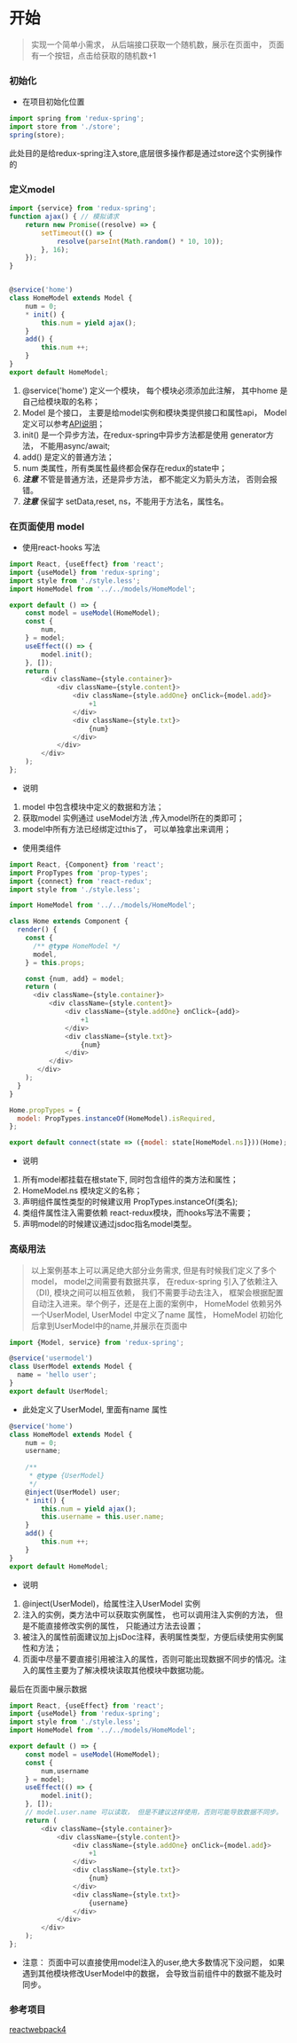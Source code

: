# 开始
> 实现一个简单小需求， 从后端接口获取一个随机数，展示在页面中，
> 页面有一个按钮，点击给获取的随机数+1
### 初始化
- 在项目初始化位置
~~~js
import spring from 'redux-spring';
import store from './store';
spring(store);
~~~
此处目的是给redux-spring注入store,底层很多操作都是通过store这个实例操作的

### 定义model
~~~js
import {service} from 'redux-spring';
function ajax() { // 模拟请求
    return new Promise((resolve) => {
        setTimeout(() => {
            resolve(parseInt(Math.random() * 10, 10));
        }, 16);
    });
}


@service('home')
class HomeModel extends Model {
    num = 0;
    * init() {
        this.num = yield ajax();
    }
    add() {
        this.num ++;
    }
}
export default HomeModel;
~~~
1. @service('home') 定义一个模块， 每个模块必须添加此注解， 其中home 是自己给模块取的名称；
2. Model 是个接口， 主要是给model实例和模块类提供接口和属性api， Model定义可以参考[API说明](../api/README.md)；
3. init() 是一个异步方法，在redux-spring中异步方法都是使用 generator方法， 不能用async/await;
4. add() 是定义的普通方法；
5. num 类属性，所有类属性最终都会保存在redux的state中；
6. ***注意*** 不管是普通方法，还是异步方法， 都不能定义为箭头方法， 否则会报错。
7. ***注意*** 保留字 setData,reset, ns，不能用于方法名，属性名。 

### 在页面使用 model
- 使用react-hooks 写法
```js
import React, {useEffect} from 'react';
import {useModel} from 'redux-spring';
import style from './style.less';
import HomeModel from '../../models/HomeModel';

export default () => {
    const model = useModel(HomeModel);
    const {
        num,
    } = model;
    useEffect(() => {
        model.init();
    }, []);
    return (
        <div className={style.container}>
            <div className={style.content}>
                <div className={style.addOne} onClick={model.add}>
                    +1
                </div>
                <div className={style.txt}>
                    {num}
                </div>
            </div>
        </div>
    );
};

```
- 说明
1. model 中包含模块中定义的数据和方法；
2. 获取model 实例通过 useModel方法 ,传入model所在的类即可；
3. model中所有方法已经绑定过this了， 可以单独拿出来调用；

- 使用类组件
```js
import React, {Component} from 'react';
import PropTypes from 'prop-types';
import {connect} from 'react-redux';
import style from './style.less';

import HomeModel from '../../models/HomeModel';

class Home extends Component {
  render() {
    const {
      /** @type HomeModel */
      model,
    } = this.props;

    const {num, add} = model;
    return (
      <div className={style.container}>
          <div className={style.content}>
              <div className={style.addOne} onClick={add}>
                  +1
              </div>
              <div className={style.txt}>
                  {num}
              </div>
          </div>
       </div>
    );
  }
}

Home.propTypes = {
  model: PropTypes.instanceOf(HomeModel).isRequired,
};

export default connect(state => ({model: state[HomeModel.ns]}))(Home);
```
- 说明
1. 所有model都挂载在根state下, 同时包含组件的类方法和属性；
2. HomeModel.ns 模块定义的名称；
3. 声明组件属性类型的时候建议用 PropTypes.instanceOf(类名);
4. 类组件属性注入需要依赖 react-redux模块，而hooks写法不需要；
5. 声明model的时候建议通过jsdoc指名model类型。

### 高级用法
> 以上案例基本上可以满足绝大部分业务需求, 但是有时候我们定义了多个model， model之间需要有数据共享， 在redux-spring 引入了依赖注入（DI),
> 模块之间可以相互依赖， 我们不需要手动去注入， 框架会根据配置自动注入进来。举个例子，还是在上面的案例中， HomeModel 依赖另外
>一个UserModel, UserModel 中定义了name 属性， HomeModel 初始化后拿到UserModel中的name,并展示在页面中

```js UserModel.js
import {Model, service} from 'redux-spring';

@service('usermodel')
class UserModel extends Model {
  name = 'hello user';
}
export default UserModel;
``` 
- 此处定义了UserModel, 里面有name 属性



```js HomeModel.js
@service('home')
class HomeModel extends Model {
    num = 0;
    username;
    
    /**
     * @type {UserModel}
     */
    @inject(UserModel) user;
    * init() {
        this.num = yield ajax();
        this.username = this.user.name;
    }
    add() {
        this.num ++;
    }
}
export default HomeModel;

```
- 说明
1. @inject(UserModel)，给属性注入UserModel 实例
2. 注入的实例，类方法中可以获取实例属性， 也可以调用注入实例的方法， 但是不能直接修改实例的属性， 只能通过方法去设置；
3. 被注入的属性前面建议加上jsDoc注释，表明属性类型，方便后续使用实例属性和方法；
4. 页面中尽量不要直接引用被注入的属性，否则可能出现数据不同步的情况。注入的属性主要为了解决模块读取其他模块中数据功能。


最后在页面中展示数据
```js
import React, {useEffect} from 'react';
import {useModel} from 'redux-spring';
import style from './style.less';
import HomeModel from '../../models/HomeModel';

export default () => {
    const model = useModel(HomeModel);
    const {
        num,username
    } = model;
    useEffect(() => {
        model.init();
    }, []);
    // model.user.name 可以读取， 但是不建议这样使用，否则可能导致数据不同步。
    return (
        <div className={style.container}>
            <div className={style.content}>
                <div className={style.addOne} onClick={model.add}>
                    +1
                </div>
                <div className={style.txt}>
                    {num}
                </div>
                <div className={style.txt}>
                    {username}
                </div>
            </div>
        </div>
    );
};
```
- 注意： 页面中可以直接使用model注入的user,绝大多数情况下没问题， 如果遇到其他模块修改UserModel中的数据， 会导致当前组件中的数据不能及时同步。


### 参考项目
[reactwebpack4](https://github.com/sampsonli/reactwebpack4)

